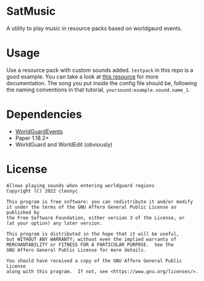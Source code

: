 # SatMusic
A utility to play music in resource packs based on worldgaurd events.

# Usage
Use a resource pack with custom sounds added.
`testpack` in this repo is a good example. You can take a look at [this resource](https://mcmodels.net/how-to-tutorials/resource-pack-tutorials/how-to-add-custom-sounds-to-resource-pack/)
for more documentation. The song you put inside the config file should be, following the naming conventions in that tutorial, `yoursound:example.sound.name_1`.

# Dependencies
 - [WorldGuardEvents](https://www.spigotmc.org/resources/worldguard-events.65176/)
 - Paper 1.18.2+
 - WorldGuard and WorldEdit (obviously)

# License

    Allows playing sounds when entering worldguard regions
    Copyright (C) 2022 cleonyc

    This program is free software: you can redistribute it and/or modify
    it under the terms of the GNU Affero General Public License as published by
    the Free Software Foundation, either version 3 of the License, or
    (at your option) any later version.

    This program is distributed in the hope that it will be useful,
    but WITHOUT ANY WARRANTY; without even the implied warranty of
    MERCHANTABILITY or FITNESS FOR A PARTICULAR PURPOSE.  See the
    GNU Affero General Public License for more details.

    You should have received a copy of the GNU Affero General Public License
    along with this program.  If not, see <https://www.gnu.org/licenses/>.

